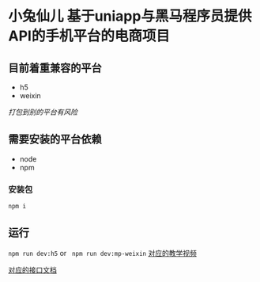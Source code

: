 # 小兔仙儿 基于uniapp与黑马程序员提供API的手机平台的电商项目
## 目前着重兼容的平台
- h5
- weixin

 *打包到别的平台有风险*
## 需要安装的平台依赖
- node
- npm
### 安装包
`
npm i
`
## 运行

```npm run dev:h5```
or
``` npm run dev:mp-weixin```
[对应的教学视频](https://www.bilibili.com/video/BV1Bp4y1379L/)


[对应的接口文档](https://apifox.com/apidoc/shared-0e6ee326-d646-41bd-9214-29dbf47648fa/api-43426882)

